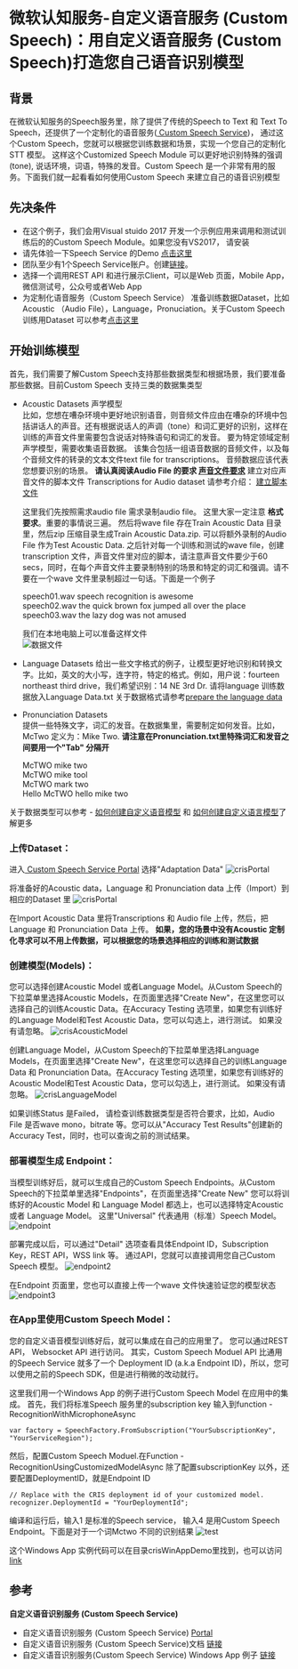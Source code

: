 # 微软认知服务-自定义语音服务 (Custom Speech)：用自定义语音服务 (Custom Speech)打造您自己语音识别模型 

## 背景

在微软认知服务的Speech服务里，除了提供了传统的Speech to Text 和 Text To Speech，还提供了一个定制化的语音服务(<a href="https://cris.ai/Home/CustomSpeechCustom" target="_blank"> Custom Speech Service</a>)， 通过这个Custom Speech，您就可以根据您训练数据和场景，实现一个您自己的定制化STT 模型。 这样这个Customized Speech Module 可以更好地识别特殊的强调(tone), 说话环境，词语，特殊的发音。Custom Speech 是一个非常有用的服务。下面我们就一起看看如何使用Custom Speech 来建立自己的语音识别模型

## 先决条件

* 在这个例子，我们会用Visual stuido 2017 开发一个示例应用来调用和测试训练后的的Custom Speech Module。如果您没有VS2017， 请安装
* 请先体验一下Speech Service 的Demo <a href="https://azure.microsoft.com/zh-cn/services/cognitive-services/directory/speech/" target="_blank">点击这里</a>
* 团队至少有1个Speech Service账户。创建<a href="https://azure.microsoft.com/zh-cn/try/cognitive-services/my-apis/?api=speech-services" target="_blank">链接</a>。
* 选择一个调用REST API 和进行展示Client，可以是Web 页面，Mobile App，微信测试号，公众号或者Web App
* 为定制化语音服务（Custom Speech Service） 准备训练数据Dataset，比如Acoustic （Audio File），Language，Pronuciation。关于Custom Speech 训练用Dataset 可以参考<a href="https://docs.microsoft.com/en-us/azure/cognitive-services/speech-service/how-to-customize-speech-models" target="_blank">点击这里</a>

## 开始训练模型
首先，我们需要了解Custom Speech支持那些数据类型和根据场景，我们要准备那些数据。目前Custom Speech 支持三类的数据集类型

* Acoustic Datasets 声学模型  
比如，您想在嘈杂环境中更好地识别语音，则音频文件应由在嘈杂的环境中包括讲话人的声音。还有根据说话人的声调（tone）和词汇更好的识别，这样在训练的声音文件里需要包含说话对特殊语句和词汇的发音。
要为特定领域定制声学模型，需要收集语音数据。 该集合包括一组语音数据的音频文件，以及每个音频文件的转录的文本文件text file for transcriptions。 音频数据应该代表您想要识别的场景。
**请认真阅读Audio File 的要求 <a href="https://docs.microsoft.com/zh-cn/azure/cognitive-services/Speech-Service/how-to-customize-acoustic-models#audio-data-recommendations" target="_blank">声音文件要求</a>**
建立对应声音文件的脚本文件 Transcriptions for Audio dataset 请参考介绍： <a href="https://docs.microsoft.com/zh-cn/azure/cognitive-services/Speech-Service/how-to-customize-acoustic-models#transcriptions-for-the-audio-dataset" target="_blank">建立脚本文件</a>  

  这里我们先按照需求audio file 需求录制audio file。 这里大家一定注意 **格式要求**。重要的事情说三遍。 然后将wave file 存在Train Acoustic Data 目录里，然后zip 压缩目录生成Train Acoustic Data.zip. 可以将额外录制的Audio File 作为Test Acoustic Data. 之后针对每一个训练和测试的wave file，创建transcription 文件，声音文件里对应的脚本，请注意声音文件要少于60 secs，同时，在每个声音文件主要录制特别的场景和特定的词汇和强调。请不要在一个wave 文件里录制超过一句话。下面是一个例子

    speech01.wav  speech recognition is awesome   
    speech02.wav  the quick brown fox jumped all over the place      
    speech03.wav  the lazy dog was not amused

  我们在本地电脑上可以准备这样文件  
  ![数据文件](images/cris_acoustic_data.jpg)

* Language Datasets
给出一些文字格式的例子，让模型更好地识别和转换文字。比如，英文的大小写，连字符，特定的格式。例如，用户说：fourteen northeast third drive，我们希望识别：14 NE 3rd Dr. 请将language 训练数据放入Language Data.txt 关于数据格式请参考<a href="https://docs.microsoft.com/zh-cn/azure/cognitive-services/Speech-Service/how-to-customize-language-model#prepare-the-data" target="_blank">prepare the language data</a>

* Pronunciation Datasets  
提供一些特殊文字，词汇的发音。在数据集里，需要制定如何发音。比如，McTwo 定义为：Mike Two. **请注意在Pronunciation.txt里特殊词汇和发音之间要用一个"Tab" 分隔开**

  McTWO mike two  
  McTWO mike tool  
  McTWO mark two  
  Hello McTWO hello mike two


关于数据类型可以参考 - <a href="https://docs.microsoft.com/en-us/azure/cognitive-services/speech-service/how-to-customize-speech-models" target="_blank">如何创建自定义语音模型</a> 和 <a href="https://docs.microsoft.com/zh-cn/azure/cognitive-services/Speech-Service/how-to-customize-language-model" target="_blank">如何创建自定义语言模型</a>了解更多

### 上传Dataset：

进入<a href="https://cris.ai" target="_blank"> Custom Speech Service Portal</a> 选择"Adaptation Data" 
![crisPortal](images/crisPortal.jpg)

将准备好的Acoustic data，Language 和 Pronunciation data 上传（Import）到相应的Dataset 里
![crisPortal](images/crisPortalDataset.jpg)

在Import Acoustic Data 里将Transcriptions 和 Audio file 上传，然后，把Language 和 Pronunciation Data 上传。 **如果，您的场景中没有Acoustic 定制化寻求可以不用上传数据，可以根据您的场景选择相应的训练和测试数据**

### 创建模型(Models)：
您可以选择创建Acoustic Model 或者Language Model。从Custom Speech的下拉菜单里选择Acoustic Models，在页面里选择"Create New"，在这里您可以选择自己的训练Acoustic Data。在Accuracy Testing 选项里，如果您有训练好的Language Model和Test Acoustic Data，您可以勾选上，进行测试。 如果没有请忽略。
![crisAcousticModel](images/crisAcousticModel.jpg)

创建Language Model，从Custom Speech的下拉菜单里选择Language Models，在页面里选择"Create New"，在这里您可以选择自己的训练Language Data 和 Pronunciation Data。在Accuracy Testing 选项里，如果您有训练好的Acoustic Model和Test Acoustic Data，您可以勾选上，进行测试。 如果没有请忽略。
![crisLanguageModel](images/crisLanguageModel.jpg)

如果训练Status 是Failed， 请检查训练数据类型是否符合要求，比如，Audio File 是否wave mono，bitrate 等。您可以从"Accuracy Test Results"创建新的Accuracy Test，同时，也可以查询之前的测试结果。

### 部署模型生成 Endpoint：
当模型训练好后，就可以生成自己的Custom Speech Endpoints。从Custom Speech的下拉菜单里选择"Endpoints"，在页面里选择"Create New" 您可以将训练好的Acoustic Model 和 Language Model 都选上，也可以选择特定Acoustic 或者 Language Model。 这里"Universal" 代表通用（标准）Speech Model。
 ![endpoint](images/endpoint.jpg) 

 部署完成以后，可以通过"Detail" 选项查看具体Endpoint ID，Subscription Key，REST API，WSS link 等。 通过API，您就可以直接调用您自己Custom Speech 模型。
 ![endpoint2](images/endpoint2.jpg) 

 在Endpoint 页面里，您也可以直接上传一个wave 文件快速验证您的模型状态
 ![endpoint3](images/endpoint3.jpg) 

### 在App里使用Custom Speech Model：
您的自定义语音模型训练好后，就可以集成在自己的应用里了。 您可以通过REST API， Websocket API 进行访问。 其实，Custom Speech Moduel API 比通用的Speech Service 就多了一个 Deployment ID (a.k.a Endpoint ID)，所以，您可以使用之前的Speech SDK，但是进行稍微的改动就行。 

这里我们用一个Windows App 的例子进行Custom Speech Model 在应用中的集成。 首先，我们将标准Speech 服务里的subscription key 输入到function - RecognitionWithMicrophoneAsync

    var factory = SpeechFactory.FromSubscription("YourSubscriptionKey", "YourServiceRegion");

然后，配置Custom Speech Moduel.在Function - RecognitionUsingCustomizedModelAsync 除了配置subscriptionKey 以外，还要配置DeploymentID，就是Endpoint ID

    // Replace with the CRIS deployment id of your customized model.
    recognizer.DeploymentId = "YourDeploymentId";

编译和运行后，输入1 是标准的Speech service， 输入4 是用Custom Speech Endpoint。下面是对于一个词Mctwo 不同的识别结果
![test](images/test.jpg) 

这个Windows App 实例代码可以在目录crisWinAppDemo里找到，也可以访问<a href="https://github.com/Azure-Samples/cognitive-services-speech-sdk/tree/master/Windows/csharp_samples" target="_blank">link</a>

## 参考

**自定义语音识别服务 (Custom Speech Service)**

* 自定义语音识别服务 (Custom Speech Service) <a href="https://cris.ai/" target="_blank">Portal</a>
* 自定义语音识别服务 (Custom Speech Service)文档 <a href="https://docs.microsoft.com/zh-cn/azure/cognitive-services/speech-service/how-to-customize-speech-models" target="_blank">链接</a>
* 自定义语音识别服务(Custom Speech Service) Windows App 例子 <a href="https://github.com/Azure-Samples/cognitive-services-speech-sdk/tree/master/Windows/csharp_samples" target="_blank">链接</a>